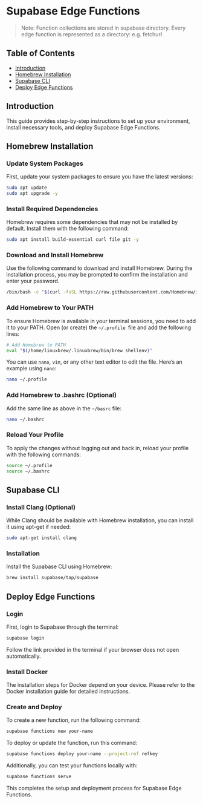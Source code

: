 # Supabase Edge Functions

> Note: Function collections are stored in supabase directory. Every edge function is represented as a directory: e.g. fetchurl

## Table of Contents

- [Introduction](#introduction)
- [Homebrew Installation](#homebrew-installation)
- [Supabase CLI](#supabase-cli)
- [Deploy Edge Functions](#deploy-edge-functions)

## Introduction

This guide provides step-by-step instructions to set up your environment, install necessary tools, and deploy Supabase Edge Functions.

## Homebrew Installation

### Update System Packages

First, update your system packages to ensure you have the latest versions:

```sh
sudo apt update
sudo apt upgrade -y
```

### Install Required Dependencies

Homebrew requires some dependencies that may not be installed by default. Install them with the following command:

```sh
sudo apt install build-essential curl file git -y
```

### Download and Install Homebrew

Use the following command to download and install Homebrew. During the installation process, you may be prompted to confirm the installation and enter your password.

```sh
/bin/bash -c "$(curl -fsSL https://raw.githubusercontent.com/Homebrew/install/HEAD/install.sh)"
```

### Add Homebrew to Your PATH

To ensure Homebrew is available in your terminal sessions, you need to add it to your PATH. Open (or create) the `~/.profile `file and add the following lines:

```sh
# Add Homebrew to PATH
eval "$(/home/linuxbrew/.linuxbrew/bin/brew shellenv)"
```

You can use `nano`, `vim`, or any other text editor to edit the file. Here’s an example using `nano`:

```sh
nano ~/.profile
```

### Add Homebrew to .bashrc (Optional)

Add the same line as above in the `~/basrc` file:

```sh
nano ~/.bashrc
```

### Reload Your Profile

To apply the changes without logging out and back in, reload your profile with the following commands:

```sh
source ~/.profile
source ~/.bashrc
```

## Supabase CLI

### Install Clang (Optional)

While Clang should be available with Homebrew installation, you can install it using apt-get if needed:

```sh
sudo apt-get install clang
```

### Installation

Install the Supabase CLI using Homebrew:

```sh
brew install supabase/tap/supabase
```

## Deploy Edge Functions

### Login

First, login to Supabase through the terminal:

```sh
supabase login
```

Follow the link provided in the terminal if your browser does not open automatically.

### Install Docker

The installation steps for Docker depend on your device. Please refer to the Docker installation guide for detailed instructions.

### Create and Deploy

To create a new function, run the following command:

```sh
supabase functions new your-name
```

To deploy or update the function, run this command:

```sh
supabase functions deploy your-name --project-ref refkey
```

Additionally, you can test your functions locally with:

```sh
supabase functions serve
```

This completes the setup and deployment process for Supabase Edge Functions.
